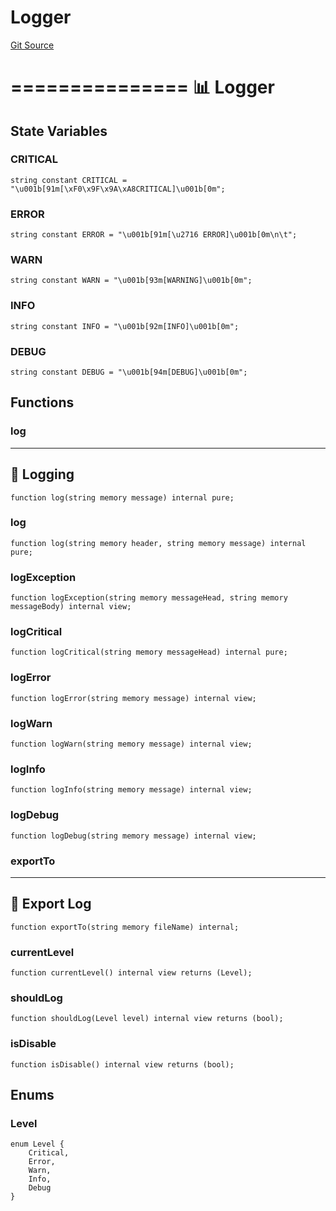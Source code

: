 # Logger
[Git Source](https://github.com/metacontract/mc/blob/20954f1387efa0bc72b42d3e78a22f9f845eebbd/src/devkit/Flattened.sol)

===============
📊 Logger
=================


## State Variables
### CRITICAL

```solidity
string constant CRITICAL = "\u001b[91m[\xF0\x9F\x9A\xA8CRITICAL]\u001b[0m";
```


### ERROR

```solidity
string constant ERROR = "\u001b[91m[\u2716 ERROR]\u001b[0m\n\t";
```


### WARN

```solidity
string constant WARN = "\u001b[93m[WARNING]\u001b[0m";
```


### INFO

```solidity
string constant INFO = "\u001b[92m[INFO]\u001b[0m";
```


### DEBUG

```solidity
string constant DEBUG = "\u001b[94m[DEBUG]\u001b[0m";
```


## Functions
### log

------------------
💬 Logging
--------------------


```solidity
function log(string memory message) internal pure;
```

### log


```solidity
function log(string memory header, string memory message) internal pure;
```

### logException


```solidity
function logException(string memory messageHead, string memory messageBody) internal view;
```

### logCritical


```solidity
function logCritical(string memory messageHead) internal pure;
```

### logError


```solidity
function logError(string memory message) internal view;
```

### logWarn


```solidity
function logWarn(string memory message) internal view;
```

### logInfo


```solidity
function logInfo(string memory message) internal view;
```

### logDebug


```solidity
function logDebug(string memory message) internal view;
```

### exportTo

-------------------
💾 Export Log
---------------------


```solidity
function exportTo(string memory fileName) internal;
```

### currentLevel


```solidity
function currentLevel() internal view returns (Level);
```

### shouldLog


```solidity
function shouldLog(Level level) internal view returns (bool);
```

### isDisable


```solidity
function isDisable() internal view returns (bool);
```

## Enums
### Level

```solidity
enum Level {
    Critical,
    Error,
    Warn,
    Info,
    Debug
}
```

